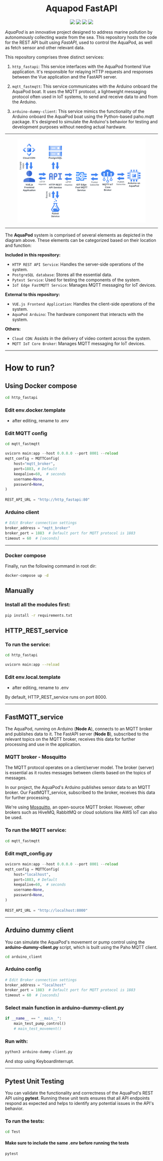 #

<div align="center">
  <h1>Aquapod FastAPI</h1>  
  <img src="https://img.shields.io/badge/fastapi-109989?style=for-the-badge&logo=FASTAPI&logoColor=white" />
  <img src="https://img.shields.io/badge/Python-FFD43B?style=for-the-badge&logo=python&logoColor=blue" />
  <img src="https://img.shields.io/badge/PostgreSQL-316192?style=for-the-badge&logo=postgresql&logoColor=white" />
  <img src="https://img.shields.io/badge/Docker-2CA5E0?style=for-the-badge&logo=docker&logoColor=white" />
</div>

_AquaPod_ is an innovative project designed to address marine pollution by autonomously collecting waste from the sea. This repository hosts the code for the REST API built using _FastAPI_, used to control the AquaPod, as well as fetch sensor and other relevant data.

This repository comprises three distinct services:

1. `http_fastapi`: This service interfaces with the AquaPod frontend Vue application. It's responsible for relaying HTTP requests and responses between the Vue application and the FastAPI server.

2. `mqtt_fastmqtt`: This service communicates with the Arduino onboard the AquaPod boat. It uses the MQTT protocol, a lightweight messaging protocol often used in IoT systems, to send and receive data to and from the Arduino.

3. `arduino-dummy-client`: This service mimics the functionality of the Arduino onboard the AquaPod boat using the Python-based paho.mqtt package. It's designed to simulate the Arduino's behavior for testing and development purposes without needing actual hardware.

<hr />

<figure>
  <img
  src="aquapod_diagram.png?raw=true"
  alt="Encryption with MQTT.">
</figure>
<hr />

The **AquaPod** system is comprised of several elements as depicted in the diagram above. These elements can be categorized based on their location and function:

**Included in this repository:**

- `HTTP REST API Service`: Handles the server-side operations of the system.
- `PostgreSQL database`: Stores all the essential data.
- `Pytest Service`: Used for testing the components of the system.
- `IoT Edge FastMQTT Service`: Manages MQTT messaging for IoT devices.

**External to this repository:**

- `VUE.js Frontend Application`: Handles the client-side operations of the system.
- `AquaPod Arduino`: The hardware component that interacts with the system.

**Others:**

- `Cloud CDN`: Assists in the delivery of video content across the system.
- `MQTT IoT Core Broker`: Manages MQTT messaging for IoT devices.

<hr />

# How to run?

## Using Docker compose

```bash
cd http_fastapi
```

### Edit env.docker.template

- after editing, rename to .env

### Edit MQTT config

```bash
cd mqtt_fastmqtt
```

```python
uvicorn main:app --host 0.0.0.0 --port 8001 --reload
mqtt_config = MQTTConfig(
    host="mqtt_broker",
    port=1883, # Default
    keepalive=60,  # seconds
    username=None,
    password=None,
)

REST_API_URL = "http://http_fastapi:80"
```

### Arduino client

```python
# Edit Broker connection settings
broker_address = "mqtt_broker"
broker_port = 1883  # Default port for MQTT protocol is 1883
timeout = 60  # [seconds]
```

<hr />

### Docker compose

Finally, run the following command in root dir:

```bash
docker-compose up -d
```

## Manually

### Install all the modules first:

```bash
pip install -r requirements.txt
```

## HTTP_REST_service

### To run the service:

```bash
cd http_fastapi
```

```bash
uvicorn main:app --reload
```

### Edit env.local.template

- after editing, rename to .env

By default, HTTP_REST_service runs on port 8000.

<hr />

## FastMQTT_service

The AquaPod, running on Arduino (**Node A**), connects to an MQTT broker and publishes data to it. The FastAPI server (**Node B**), subscribed to the relevant topics on the MQTT broker, receives this data for further processing and use in the application.

### MQTT broker - Mosquitto

The MQTT protocol operates on a client/server model. The broker (server) is essential as it routes messages between clients based on the topics of messages.

In our project, the AquaPod's Arduino publishes sensor data to an MQTT broker. Our FastMQTT_service, subscribed to the broker, receives this data for further processing.

We're using [Mosquitto](https://mosquitto.org/), an open-source MQTT broker. However, other brokers such as HiveMQ, RabbitMQ or cloud solutions like AWS IoT can also be used.

### To run the MQTT service:

```bash
cd mqtt_fastmqtt
```

### Edit mqtt_config.py

```python
uvicorn main:app --host 0.0.0.0 --port 8001 --reload
mqtt_config = MQTTConfig(
    host="localhost",
    port=1883, # Default
    keepalive=60,  # seconds
    username=None,
    password=None,
)

REST_API_URL = "http://localhost:8000"
```

<hr />

## Arduino dummy client

You can simulate the AquaPod's movement or pump control using the **arduino-dummy-client.py** script, which is built using the Paho MQTT client.

```bash
cd arduino_client
```

### Arduino config

```python
# Edit Broker connection settings
broker_address = "localhost"
broker_port = 1883  # Default port for MQTT protocol is 1883
timeout = 60  # [seconds]
```

### Select main function in arduino-dummy-client.py

```python
if __name__ == "__main__":
    main_test_pump_control()
    # main_test_movement()
```

### Run with:

```python
python3 arduino-dummy-client.py
```

And stop using KeyboardInterrupt.

<hr />

## Pytest Unit Testing

You can validate the functionality and correctness of the AquaPod's REST API using **pytest**. Running these unit tests ensures that all API endpoints respond as expected and helps to identify any potential issues in the API's behavior.

### To run the tests:

```bash
cd Test
```

#### Make sure to include the same .env before running the tests

```python
pytest
```
